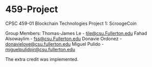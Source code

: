 # 459-Project


CPSC 459-01 Blockchain Technologies
Project 1: ScroogeCoin

Group Members: 
Thomas-James Le - tjle@csu.Fullerton.edu
Fahad Alsowaylim - fss@csu.Fullerton.edu
Donavie Ordonez - donavielove@csu.fullerton.edu
Miguel Pulido - miguelpulidojr@csu.fullerton.edu

The extra credit was implemented.
